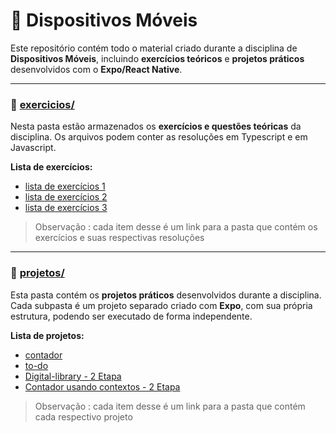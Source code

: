 # 📱 Dispositivos Móveis

Este repositório contém todo o material criado durante a disciplina de **Dispositivos Móveis**, incluindo **exercícios teóricos** e **projetos práticos** desenvolvidos com o **Expo/React Native**.

---

### 🔸 [exercicios/](./exercicios)

Nesta pasta estão armazenados os **exercícios e questões teóricas** da disciplina. Os arquivos podem conter as resoluções em Typescript e em Javascript.

**Lista de exercícios:**
- [lista de exercícios 1](./exercicios/src/exercicio-01/)
- [lista de exercícios 2](./exercicios/src/exercicio-02/)
- [lista de exercícios 3](./exercicios/src/exercicio-03/)


> Observação : cada item desse é um link para a pasta que contém os exercícios e suas respectivas resoluções   

---

### 🔸 [projetos/](./projetos)

Esta pasta contém os **projetos práticos** desenvolvidos durante a disciplina. Cada subpasta é um projeto separado criado com **Expo**, com sua própria estrutura, podendo ser executado de forma independente.

**Lista de projetos:**
- [contador](./projetos/contadorApp/README.md)
- [to-do](./projetos/to-do/README.md)
- [Digital-library - 2 Etapa](./projetos/digital-library/README.md)
- [Contador usando contextos - 2 Etapa](./projetos/contadorAppWithContex/README.md)


> Observação : cada item desse é um link para a pasta que contém cada respectivo  projeto   